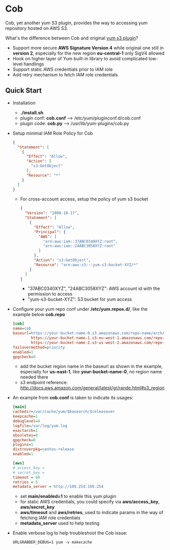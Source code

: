 # Cob

Cob, yet another yum S3 plugin, provides the way to accessing yum repository hosted on AWS S3. 

What's the difference between Cob and original [yum s3 plugin](https://github.com/henrysher/yum-s3-iam)?

* Support more secure **AWS Signature Version 4** while original one still in __version 2__,
  especially for the new region **eu-central-1** only SigV4 allowed
* Hook on higher layer of Yum built-in library to avoid complicated low-level handlings
* Support static AWS credentials prior to IAM role
* Add retry mechanism to fetch IAM role credentials

## Quick Start

* Installation

  * **./install.sh**
   * plugin conf: **cob.conf** --> /etc/yum/pluginconf.d/cob.conf
   * plugin code: **cob.py**   --> /usr/lib/yum-plugins/cob.py

* Setup minimal IAM Role Policy for Cob

  ```json
  {
    "Statement": [
      {
        "Effect": "Allow",
        "Action": [
          "s3:GetObject"
        ],
        "Resource": "*"
      }
    ]
  }
  ```
  * For cross-account access, setup the policy of yum s3 bucket

    ```json
    {
      "Version": "2008-10-17",
      "Statement": [
        {
          "Effect": "Allow",
          "Principal": {
            "AWS": [
              "arn:aws:iam::37ABC0340XYZ:root",
              "arn:aws:iam::24ABC3058XYZ:root"
            ]
          },
          "Action": "s3:GetObject",
          "Resource": "arn:aws:s3:::yum-s3-bucket-XYZ/*"
        }
      ]
    }
    ```
    * "37ABC0340XYZ", "24ABC3058XYZ": AWS account id with the permission to access
    * "yum-s3-bucket-XYZ": S3 bucket for yum access

* Configure your yum repo conf under **/etc/yum.repos.d/**, like the example below **cob.repo**

  ```ini
  [cob]
  name=cob
  baseurl=https://your-bucket-name-0.s3.amazonaws.com/repo-name/arch/
          https://your-bucket-name-1.s3-eu-west-1.amazonaws.com/repo-name/arch/
          https://your-bucket-name-2.s3-us-west-2.amazonaws.com/repo-name/arch/
  failovermethod=priority
  enabled=1
  gpgcheck=0
  ```
  * add the bucket region name in the baseurl as shown in the example,
    especially for **us-east-1**, like **your-bucket-name-0**, no region name needed there
  * s3 endpoint reference: http://docs.aws.amazon.com/general/latest/gr/rande.html#s3_region


* An example from **cob.conf** is taken to indicate its usages:

  ```ini
  [main]
  cachedir=/var/cache/yum/$basearch/$releasever
  keepcache=1
  debuglevel=4
  logfile=/var/log/yum.log
  exactarch=1
  obsoletes=0
  gpgcheck=0
  plugins=1
  distroverpkg=centos-release
  enabled=1

  [aws]
  # access_key = 
  # secret_key =
  timeout = 60
  retries = 5
  metadata_server = http://169.254.169.254
  ```
  * set **main/enabled=1** to enable this yum plugin
  * for static AWS credentials, you could specify via **aws/access_key**, **aws/secret_key**
  * **aws/timeout** and **aws/retries**, used to indicate params in the way of fetching IAM role credentials
  * **metadata_server** used to help testing

* Enable verbose log to help troubleshoot the Cob issue:
  ```shell
  URLGRABBER_DEBUG=1 yum -v makecache
  ```
